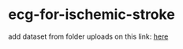 # ecg-for-ischemic-stroke

add dataset from folder uploads on this link: [here](https://s.id/folder-uploads)
